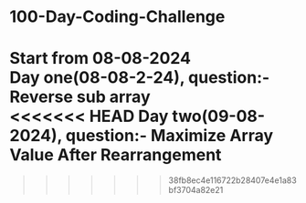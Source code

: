 # 100-Day-Coding-Challenge

Start from 08-08-2024<br>
Day one(08-08-2-24), question:- Reverse sub array<br>
<<<<<<< HEAD
Day two(09-08-2024), question:- Maximize Array Value After Rearrangement<br>
=======
>>>>>>> 38fb8ec4e116722b28407e4e1a83bf3704a82e21
